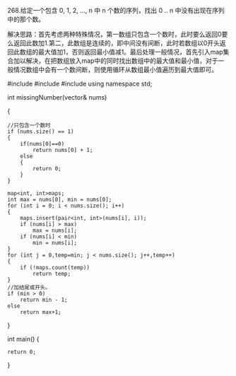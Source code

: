﻿268.给定一个包含 0, 1, 2, ..., n 中 n 个数的序列，找出 0 .. n 中没有出现在序列中的那个数。解决思路：首先考虑两种特殊情况，第一数组只包含一个数时，此时要么返回0要么返回此数加1.第二，此数组是连续的，即中间没有间断，此时若数组以0开头返回此数组的最大值加1，否则返回最小值减1。最后处理一般情况，首先引入map集合加以解决，在把数组放入map中的同时找出数组中的最大值和最小值，对于一般情况数组中会有一个数间断，则使用循环从数组最小值遍历到最大值即可。#include<iostream>#include<vector>#include<map>using namespace std;int missingNumber(vector<int>& nums){	//只包含一个数时	if (nums.size() == 1)	{		if(nums[0]==0)			return nums[0] + 1;		else		{			return 0;		}	}				map<int, int>maps;	int max = nums[0], min = nums[0];	for (int i = 0; i < nums.size(); i++)	{		maps.insert(pair<int, int>(nums[i], i));		if (nums[i] > max)			max = nums[i];		if (nums[i] < min)			min = nums[i];	}	for (int j = 0,temp=min; j < nums.size(); j++,temp++)	{		if (!maps.count(temp))			return temp;	}	//加结尾或开头。	if (min > 0)		return min - 1;	else		return max+1;}int main(){	return 0;}